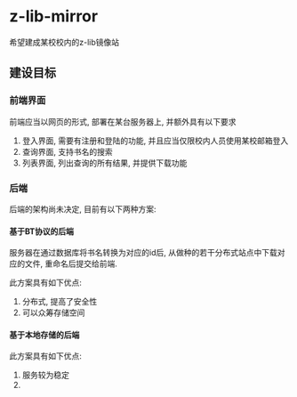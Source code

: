 # z-lib-mirror
希望建成某校校内的z-lib镜像站
## 建设目标
### 前端界面
前端应当以网页的形式, 部署在某台服务器上, 并额外具有以下要求
1. 登入界面, 需要有注册和登陆的功能, 并且应当仅限校内人员使用某校邮箱登入
2. 查询界面, 支持书名的搜索
3. 列表界面, 列出查询的所有结果, 并提供下载功能

### 后端
后端的架构尚未决定, 目前有以下两种方案:
#### 基于BT协议的后端
服务器在通过数据库将书名转换为对应的id后, 从做种的若干分布式站点中下载对应的文件, 重命名后提交给前端.

此方案具有如下优点:
1. 分布式, 提高了安全性
2. 可以众筹存储空间

#### 基于本地存储的后端
此方案具有如下优点:
1. 服务较为稳定
2. 
